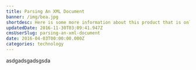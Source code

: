 ```yaml
---
title: Parsing An XML Document
banner: /img/bea.jpg
shortdesc: Here is some more information about this product that is only revealed once clicked on.
updatedDate: 2016-11-30T03:09:41.947Z
cmsUserSlug: parsing-an-xml-document
date: 2016-04-03T00:00:00.000Z
categories: technology
---
```


asdgadsgadsgsda